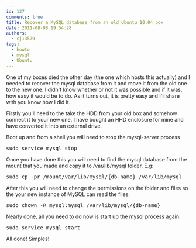```yaml
---
id: 137
comments: true
title: Recover a MySQL database from an old Ubuntu 10.04 box
date: 2011-08-08 19:54:28 
authors:
  - cj13579
tags:
  - howto
  - mysql
  - Ubuntu
---
```

One of my boxes died the other day (the one which hosts this actually) and I needed to recover the mysql database from it and move it from the old one to the new one. I didn't know whether or not it was possible and if it was, how easy it would be to do. As it turns out, it is pretty easy and I'll share with you know how I did it.<!-- more -->

Firstly you'll need to the take the HDD from your old box and somehow connect it to your new one. I have bought an HHD enclosure for mine and have converted it into an external drive.

Boot up and from a shell you will need to stop the mysql-server process

<pre>sudo service mysql stop</pre>

Once you have done this you will need to find the mysql database from the mount that you made and copy it to /var/lib/mysql folder. E.g:

<pre>sudo cp -pr /mount/var/lib/mysql/{db-name} /var/lib/mysql</pre>

After this you will need to change the permissions on the folder and files so the your new instance of MySQL can read the files:

<pre>sudo chown -R mysql:mysql /var/lib/mysql/{db-name}</pre>

Nearly done, all you need to do now is start up the mysql process again:

<pre>sudo service mysql start</pre>

All done! Simples!